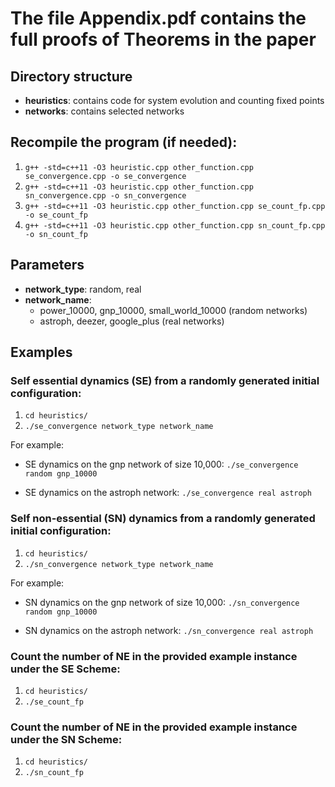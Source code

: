 # The file Appendix.pdf contains the full proofs of Theorems in the paper

## Directory structure
- **heuristics**: contains code for system evolution and counting fixed points
- **networks**: contains selected networks


## Recompile the program (if needed): 
1. `g++ -std=c++11 -O3 heuristic.cpp other_function.cpp se_convergence.cpp -o se_convergence`
2. `g++ -std=c++11 -O3 heuristic.cpp other_function.cpp sn_convergence.cpp -o sn_convergence`
3. `g++ -std=c++11 -O3 heuristic.cpp other_function.cpp se_count_fp.cpp -o se_count_fp`
4. `g++ -std=c++11 -O3 heuristic.cpp other_function.cpp sn_count_fp.cpp -o sn_count_fp`


## Parameters
- **network_type**: random, real
- **network_name**: 
    * power_10000, gnp_10000, small_world_10000 (random networks)
    * astroph, deezer, google_plus (real networks)

## Examples

### Self essential dynamics (SE) from a randomly generated initial configuration:
1. `cd heuristics/`
2. `./se_convergence network_type network_name`

For example:
- SE dynamics on the gnp network of size 10,000: `./se_convergence random gnp_10000`

- SE dynamics on the astroph network: `./se_convergence real astroph`

### Self non-essential (SN) dynamics from a randomly generated initial configuration:
1. `cd heuristics/`
2. `./sn_convergence network_type network_name`
    
For example: 
- SN dynamics on the gnp network of size 10,000: `./sn_convergence random gnp_10000`

- SN dynamics on the astroph network: `./sn_convergence real astroph`

### Count the number of NE in the provided example instance under the SE Scheme:
1. `cd heuristics/`
2. `./se_count_fp`

### Count the number of NE in the provided example instance under the SN Scheme:
1. `cd heuristics/`
2. `./sn_count_fp`
